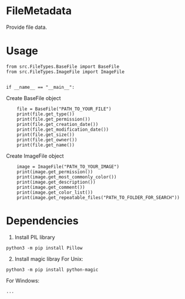 # FileMetadata

Provide file data.

# Usage 

```
from src.FileTypes.BaseFile import BaseFile
from src.FileTypes.ImageFile import ImageFile


if __name__ == "__main__":
```
Create BaseFile object
```
    file = BaseFile("PATH_TO_YOUR_FILE")
    print(file.get_type())
    print(file.get_permission())
    print(file.get_creation_date())
    print(file.get_modification_date())
    print(file.get_size())
    print(file.get_owner())
    print(file.get_name())
```
Create ImageFile object
```
    image = ImageFile("PATH_TO_YOUR_IMAGE")
    print(image.get_permission())
    print(image.get_most_commonly_color())
    print(image.get_description())
    print(image.get_comment())
    print(image.get_color_list())
    print(image.get_repeatable_files("PATH_TO_FOLDER_FOR_SEARCH"))
```

# Dependencies
1) Install PIL library
```
python3 -m pip install Pillow
```
2) Install magic libray
For Unix:
```
python3 -m pip install python-magic
```
For Windows:
```
...
```

